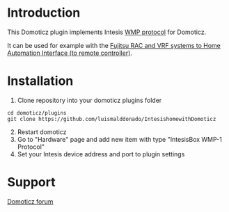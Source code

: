 # Introduction

This Domoticz plugin implements Intesis [WMP protocol](https://cdn.hms-networks.com/docs/librariesprovider11/manuals-design-guides/wmp-protocol-specifications.pdf?sfvrsn=339b5cd7_6) for Domoticz.


It can be used for example with the [Fujitsu RAC and VRF systems to Home Automation Interface (to remote controller)](https://www.intesis.com/products/ac-interfaces/wifi-gateways/fujitsu-ascii-wifi-vrf-fj-rc-wmp-1?ordercode=INWMPFGL001R000).

# Installation

1. Clone repository into your domoticz plugins folder
```
cd domoticz/plugins
git clone https://github.com/luismalddonado/IntesishomewithDomoticz
```
2. Restart domoticz
3. Go to "Hardware" page and add new item with type "IntesisBox WMP-1 Protocol"
4. Set your Intesis device address and port to plugin settings

# Support

[Domoticz forum](https://www.domoticz.com/forum/viewtopic.php?p=269565#p269565)

